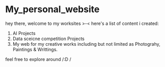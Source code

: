 # My_personal_website
hey there, welcome to my worksites >-&lt;
here's a list of content i created: 
1. AI Projects
2. Data sceicne competition Projects
3. My web for my creative works including but not limited as Photograhy, Paintings & Writtings.

feel free to explore around  /:D /
